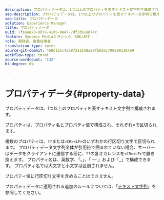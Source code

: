 ```yaml
---
description: プロパティデータは、1つ以上のプロパティを表すテキスト文字列で構成されます。
seo-description: プロパティデータは、1つ以上のプロパティを表すテキスト文字列で構成されます。
seo-title: プロパティデータ
solution: Experience Manager
title: プロパティデータ
uuid: 7fa6ae70-8d70-41d6-9e47-7df3d616874c
feature: Dynamic Mediaクラシック，SDK/API
role: 開発者、業務従事者
translation-type: tm+mt
source-git-commit: 469d1a5c43a972116a8a2efb0de5708800130a99
workflow-type: tm+mt
source-wordcount: '132'
ht-degree: 0%

---
```



# プロパティデータ{#property-data}

プロパティデータは、1つ以上のプロパティを表すテキスト文字列で構成されます。

プロパティは、プロパティ名とプロパティ値で構成され、それぞれ=で区切られます。

複数のプロパティは、`??`または`<CR><LF>`のいずれかの行区切り文字で区切られます。 プロパティデータ文字列全体が引用符で囲まれていない場合、サーバーはデータをクライアントに送信する前に、`??`の各オカレンスを`<CR><LF>`で置き換えます。 プロパティ名は、英数字、「。」、「 — 」および「_」で構成できます。 プロパティ名では大文字と小文字は区別されません。

プロパティ値に行区切り文字を含めることはできません。

プロパティデータに適用される追加のルールについては、「[テキスト文字列](../../../../../../is-api/image-catalog/image-serving-api-ref/c-image-catalog-reference/c-overview/c-common-data-types/r-text-string.md#reference-ae0a9e181b0e40c6bcdb43af7f481d63)」を参照してください。
